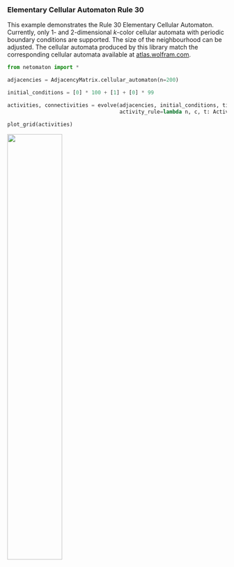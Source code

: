 ### Elementary Cellular Automaton Rule 30

This example demonstrates the Rule 30 Elementary Cellular Automaton. Currently, only 1- and 2-dimensional _k_-color
cellular automata with periodic boundary conditions are supported. The size of the neighbourhood can be adjusted. The
cellular automata produced by this library match the corresponding cellular automata available
at [atlas.wolfram.com](http://atlas.wolfram.com).

```python
from netomaton import *

adjacencies = AdjacencyMatrix.cellular_automaton(n=200)

initial_conditions = [0] * 100 + [1] + [0] * 99

activities, connectivities = evolve(adjacencies, initial_conditions, timesteps=100,
                                    activity_rule=lambda n, c, t: ActivityRule.nks_ca_rule(n, c, 30))

plot_grid(activities)
```

<img src="https://raw.githubusercontent.com/lantunes/netomaton/master/resources/rule30.png" width="50%"/>
